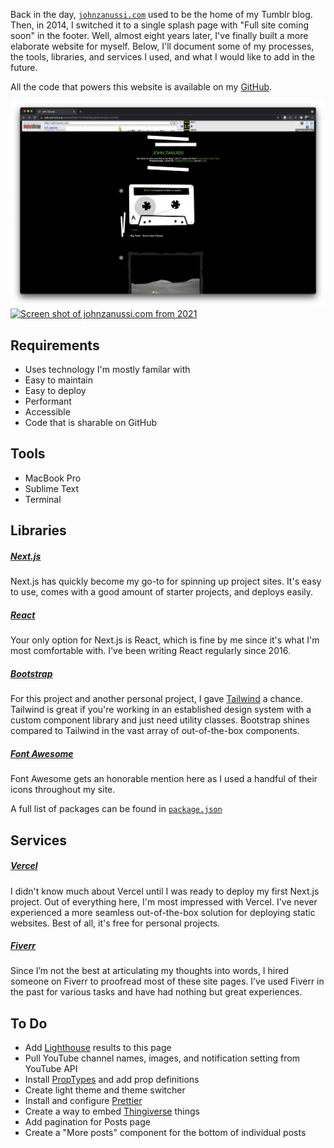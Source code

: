 Back in the day, [`johnzanussi.com`](https://johnzanussi.com) used to be the home of my Tumblr blog. Then, in 2014, I switched it to a single splash page with "Full site coming soon" in the footer. Well, almost eight years later, I've finally built a more elaborate website for myself. Below, I'll document some of my processes, the tools, libraries, and services I used, and what I would like to add in the future.

All the code that powers this website is available on my [GitHub](https://github.com/johnzanussi/johnzanussi.com).

<MDXColumns>

[![Screen shot of johnzanussi.com from 2008](public/assets/pages/README/screenshot-johnzanussi-dot-com-tumblr.png)](https://web.archive.org/web/20080817121815/http://johnzanussi.com/)
[![Screen shot of johnzanussi.com from 2021](public/assets/pages/README/screenshot-johnzanussi-dot-com-splash.png)](https://web.archive.org/web/20210610103313/http://johnzanussi.com/)

</MDXColumns>

## Requirements
* Uses technology I'm mostly familar with
* Easy to maintain
* Easy to deploy
* Performant
* Accessible
* Code that is sharable on GitHub

## Tools
* MacBook Pro
* Sublime Text
* Terminal

## Libraries

##### [Next.js](https://nextjs.org)
Next.js has quickly become my go-to for spinning up project sites. It's easy to use, comes with a good amount of starter projects, and deploys easily.

##### [React](https://reactjs.org)
Your only option for Next.js is React, which is fine by me since it's what I'm most comfortable with. I've been writing React regularly since 2016.

##### [Bootstrap](https://getbootstrap.com/)
For this project and another personal project, I gave [Tailwind](https://tailwindcss.com/) a chance. Tailwind is great if you're working in an established design system with a custom component library and just need utility classes. Bootstrap shines compared to Tailwind in the vast array of out-of-the-box components.

##### [Font Awesome](https://fontawesome.com/)
Font Awesome gets an honorable mention here as I used a handful of their icons throughout my site.

A full list of packages can be found in [`package.json`](https://github.com/johnzanussi/johnzanussi.com/package.json)

## Services

##### [Vercel](https://vercel.com/)
I didn't know much about Vercel until I was ready to deploy my first Next.js project. Out of everything here, I'm most impressed with Vercel. I've never experienced a more seamless out-of-the-box solution for deploying static websites. Best of all, it's free for personal projects.

##### [Fiverr](https://www.fiverr.com/)
Since I’m not the best at articulating my thoughts into words, I hired someone on Fiverr to proofread most of these site pages. I’ve used Fiverr in the past for various tasks and have had nothing but great experiences. 


## To Do
* Add [Lighthouse](https://developers.google.com/web/tools/lighthouse) results to this page
* Pull YouTube channel names, images, and notification setting from YouTube API
* Install [PropTypes](https://reactjs.org/docs/typechecking-with-proptypes.html) and add prop definitions
* Create light theme and theme switcher
* Install and configure [Prettier](https://prettier.io/)
* Create a way to embed [Thingiverse](https://www.thingiverse.com/) things
* Add pagination for Posts page
* Create a "More posts" component for the bottom of individual posts
